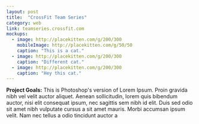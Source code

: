 ```yaml
---
layout: post
title:  "CrossFit Team Series"
category: web
link: teamseries.crossfit.com
mockups:
  - image: http://placekitten.com/g/200/300
    mobileImage: http://placekitten.com/g/50/50
    caption: "This is a cat."
  - image: http://placekitten.com/g/200/300
    caption: "Different cat."
  - image: http://placekitten.com/g/200/300
    caption: "Hey this cat."
---
```

**Project Goals:** This is Photoshop's version  of Lorem Ipsum. Proin gravida nibh vel velit auctor aliquet. Aenean sollicitudin, lorem quis bibendum auctor, nisi elit consequat ipsum, nec sagittis sem nibh id elit. Duis sed odio sit amet nibh vulputate cursus a sit amet mauris. Morbi accumsan ipsum velit. Nam nec tellus a odio tincidunt auctor a
